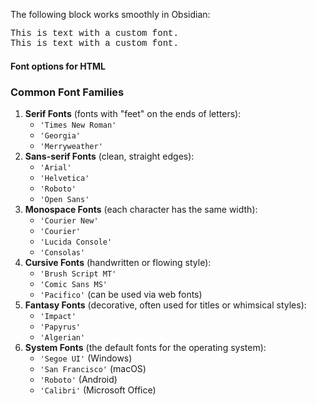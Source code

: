 The following block works smoothly in Obsidian:

<span style="font-family: 'Courier New', Courier, monospace;">This is text with a custom font.</span>  
<span style="font-family: 'Papyrus', Courier, monospace;">This is text with a custom font.</span>

#### Font options for HTML
### Common Font Families
1. **Serif Fonts** (fonts with "feet" on the ends of letters):
    - `'Times New Roman'`
    - `'Georgia'`
    - `'Merryweather'`
2. **Sans-serif Fonts** (clean, straight edges):
    - `'Arial'`
    - `'Helvetica'`
    - `'Roboto'`
    - `'Open Sans'`
3. **Monospace Fonts** (each character has the same width):
    - `'Courier New'`
    - `'Courier'`
    - `'Lucida Console'`
    - `'Consolas'`
4. **Cursive Fonts** (handwritten or flowing style):
    - `'Brush Script MT'`
    - `'Comic Sans MS'`
    - `'Pacifico'` (can be used via web fonts)
5. **Fantasy Fonts** (decorative, often used for titles or whimsical styles):
    - `'Impact'`
    - `'Papyrus'`
    - `'Algerian'`
6. **System Fonts** (the default fonts for the operating system):
    - `'Segoe UI'` (Windows)
    - `'San Francisco'` (macOS)
    - `'Roboto'` (Android)
    - `'Calibri'` (Microsoft Office)
